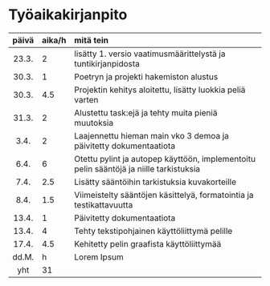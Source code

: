 # Työaikakirjanpito

| päivä | aika/h | mitä tein  |
| :----:|:-----| :-----|
| 23.3. | 2    | lisätty 1. versio vaatimusmäärittelystä ja tuntikirjanpidosta |
| 30.3. | 1  | Poetryn ja projekti hakemiston alustus |
| 30.3. | 4.5  | Projektin kehitys aloitettu, lisätty luokkia peliä varten |
| 31.3. | 2  | Alustettu task:ejä ja tehty muita pieniä muutoksia |
| 3.4. | 2  | Laajennettu hieman main vko 3 demoa ja päivitetty dokumentaatiota |
| 6.4. | 6  | Otettu pylint ja autopep käyttöön, implementoitu pelin sääntöjä ja niille tarkistuksia |
| 7.4. | 2.5  | Lisätty sääntöihin tarkistuksia kuvakorteille |
| 8.4. | 1.5  | Viimeistelty sääntöjen käsittelyä, formatointia ja testikattavuutta |
| 13.4. | 1  | Päivitetty dokumentaatiota |
| 13.4. | 4  | Tehty tekstipohjainen käyttöliittymä pelille |
| 17.4. | 4.5  | Kehitetty pelin graafista käyttöliittymää |
| dd.M. | h    | Lorem Ipsum |
| yht   | 31   | | 
